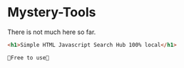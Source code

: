# Mystery-Tools
There is not much here so far.
```html
<h1>Simple HTML Javascript Search Hub 100% local</h1>
```
```
📙Free to use📙
```
